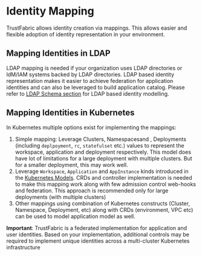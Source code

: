# Identity Mapping

TrustFabric allows identity creation via mappings. This allows easier and flexible adoption of identity representation in your environment.

## Mapping Identities in LDAP

LDAP mapping is needed if your organization uses LDAP directories or IdM/IAM systems backed by LDAP directories. LDAP based identity representation makes it easier to achieve federation for application identities and can also be leveraged to build application catalog.
Please refer to [LDAP Schema section](./LdapSchema.md) for LDAP based identity modelling.

## Mapping Identities in Kubernetes

In Kubernetes multiple options exist for implementing the mappings: 

1. Simple mapping: Leverage Clusters, Namespacesand , Deployments (including `deplpoyment`, `rc`, `statefulset` etc.) values to represent the workspace, application and deployment respectively. This model does have lot of limitations for a large deployment with multiple clusters. But for a smaller deployment, this may work well.
1. Leverage `Workspace`, `Application` and `AppInstance` kinds introduced in the [Kubernetes Models](./K8S.md). CRDs and controller implementation is needed to make this mapping work along with few admission control web-hooks and federation. This approach is recommended only for large deployments (with multiple clusters)
1. Other mappings using  combination of Kubernetes constructs (Cluster, Namespace, Deployment, etc) along with CRDs (environment, VPC etc) can be used to model application model as well. 

**Important**: TrustFabric is a federated implementation for application and user identities. Based on your implementation, additional controls may be required to implement unique identities across a multi-cluster Kubernetes infrastructure